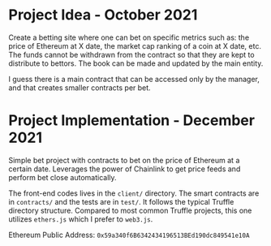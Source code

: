# Project Idea - October 2021

Create a betting site where one can bet on specific metrics such as: the price of Ethereum at X date, the market cap ranking of a coin at X date, etc.
The funds cannot be withdrawn from the contract so that they are kept to distribute to bettors.
The book can be made and updated by the main entity.

I guess there is a main contract that can be accessed only by the manager, and that creates smaller contracts per bet.

# Project Implementation - December 2021

Simple bet project with contracts to bet on the price of Ethereum at a certain date. Leverages the power of Chainlink to get price feeds and perform bet close automatically. 

The front-end codes lives in the `client/` directory. The smart contracts are in `contracts/` and the tests are in `test/`. It follows the typical Truffle directory structure.
Compared to most common Truffle projects, this one utilizes `ethers.js` which I prefer to `web3.js`.

Ethereum Public Address: `0x59a340f6B6342434196513BEd190dc849541e10A`



